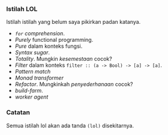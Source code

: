 ### Istilah LOL

Istilah istilah yang belum saya pikirkan padan katanya.

- *`for` comprehension*.
- *Purely* functional programming.
- *Pure* dalam konteks fungsi.
- *Syntax sugar*.
- *Totality*. Mungkin *kesemestaan* cocok?
- *Filter* dalam konteks `filter :: (a -> Bool) -> [a] -> [a]`.
- *Pattern match*
- *Monad transformer*
- *Refactor*. Mungkinkah *penyederhanaan* cocok?
- *build-farm*.
- *worker agent*

### Catatan

Semua istilah lol akan ada tanda `(lol)` disekitarnya.
